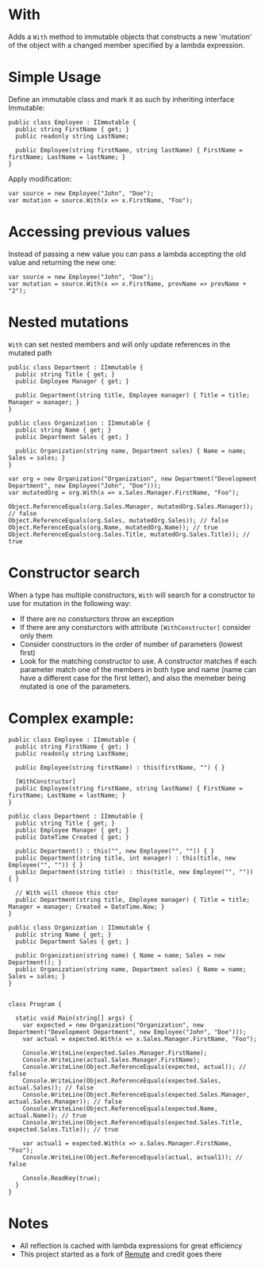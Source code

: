 # With

Adds a `With` method to immutable objects that constructs a new 'mutation' of the object with a changed member specified by a lambda expression.

# Simple Usage

Define an immutable class and mark it as such by inheriting interface Immutable:

```
public class Employee : IImmutable {
  public string FirstName { get; }
  public readonly string LastName;

  public Employee(string firstName, string lastName) { FirstName = firstName; LastName = lastName; }
}
```

Apply modification:

```
var source = new Employee("John", "Doe");
var mutation = source.With(x => x.FirstName, "Foo");
```

# Accessing previous values

Instead of passing a new value you can pass a lambda accepting the old value and returning the new one:

```
var source = new Employee("John", "Doe");
var mutation = source.With(x => x.FirstName, prevName => prevName + "2");
```

# Nested mutations

`With` can set nested members and will only update references in the mutated path

```
public class Department : IImmutable {
  public string Title { get; }
  public Employee Manager { get; }

  public Department(string title, Employee manager) { Title = title; Manager = manager; }
}

public class Organization : IImmutable {
  public string Name { get; }
  public Department Sales { get; }

  public Organization(string name, Department sales) { Name = name; Sales = sales; }
}

var org = new Organization("Organization", new Department("Development Department", new Employee("John", "Doe")));
var mutatedOrg = org.With(x => x.Sales.Manager.FirstName, "Foo");

Object.ReferenceEquals(org.Sales.Manager, mutatedOrg.Sales.Manager)); // false
Object.ReferenceEquals(org.Sales, mutatedOrg.Sales)); // false
Object.ReferenceEquals(org.Name, mutatedOrg.Name)); // true
Object.ReferenceEquals(org.Sales.Title, mutatedOrg.Sales.Title)); // true
```

# Constructor search

When a type has multiple constructors, `With` will search for a constructor to use for mutation in the following way:

- If there are no consturctors throw an exception
- If there are any consturctors with attribute `[WithConstructor]` consider only them
- Consider constructors in the order of number of parameters (lowest first)
- Look for the matching constructor to use. A constructor matches if each parameter match one of the members in both type and name (name can have a different case for the first letter), and also the memeber being mutated is one of the parameters.

# Complex example:

```
public class Employee : IImmutable {
  public string FirstName { get; }
  public readonly string LastName;

  public Employee(string firstName) : this(firstName, "") { }

  [WithConstructor]
  public Employee(string firstName, string lastName) { FirstName = firstName; LastName = lastName; }
}

public class Department : IImmutable {
  public string Title { get; }
  public Employee Manager { get; }
  public DateTime Created { get; }

  public Department() : this("", new Employee("", "")) { }
  public Department(string title, int manager) : this(title, new Employee("", "")) { }
  public Department(string title) : this(title, new Employee("", "")) { }

  // With will choose this ctor 
  public Department(string title, Employee manager) { Title = title; Manager = manager; Created = DateTime.Now; }
}

public class Organization : IImmutable {
  public string Name { get; }
  public Department Sales { get; }

  public Organization(string name) { Name = name; Sales = new Department(); }
  public Organization(string name, Department sales) { Name = name; Sales = sales; }
}


class Program {

  static void Main(string[] args) {
    var expected = new Organization("Organization", new Department("Development Department", new Employee("John", "Doe")));
    var actual = expected.With(x => x.Sales.Manager.FirstName, "Foo");

    Console.WriteLine(expected.Sales.Manager.FirstName);
    Console.WriteLine(actual.Sales.Manager.FirstName);
    Console.WriteLine(Object.ReferenceEquals(expected, actual)); // false
    Console.WriteLine(Object.ReferenceEquals(expected.Sales, actual.Sales)); // false
    Console.WriteLine(Object.ReferenceEquals(expected.Sales.Manager, actual.Sales.Manager)); // false
    Console.WriteLine(Object.ReferenceEquals(expected.Name, actual.Name)); // true
    Console.WriteLine(Object.ReferenceEquals(expected.Sales.Title, expected.Sales.Title)); // true

    var actual1 = expected.With(x => x.Sales.Manager.FirstName, "Foo");
    Console.WriteLine(Object.ReferenceEquals(actual, actual1)); // false

    Console.ReadKey(true);
  }
}
```

# Notes

- All reflection is cached with lambda expressions for great efficiency
- This project started as a fork of [Remute](https://github.com/ababik/Remute) and credit goes there
